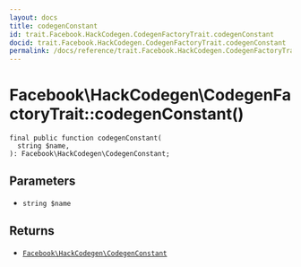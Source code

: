 ```yaml
---
layout: docs
title: codegenConstant
id: trait.Facebook.HackCodegen.CodegenFactoryTrait.codegenConstant
docid: trait.Facebook.HackCodegen.CodegenFactoryTrait.codegenConstant
permalink: /docs/reference/trait.Facebook.HackCodegen.CodegenFactoryTrait.codegenConstant.md
---
```

# Facebook\\HackCodegen\\CodegenFactoryTrait::codegenConstant()




``` Hack
final public function codegenConstant(
  string $name,
): Facebook\HackCodegen\CodegenConstant;
```




## Parameters




- ` string $name `




## Returns




+ [` Facebook\HackCodegen\CodegenConstant `](<class.Facebook.HackCodegen.CodegenConstant.md>)
